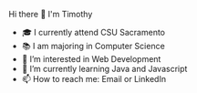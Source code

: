  Hi there 👋 I'm Timothy
 
- 🎓 I currently attend CSU Sacramento
- 📚 I am majoring in Computer Science
- 🔭 I’m interested in Web Development
- 🌱 I’m currently learning Java and Javascript
- 📫 How to reach me: Email or LinkedIn

